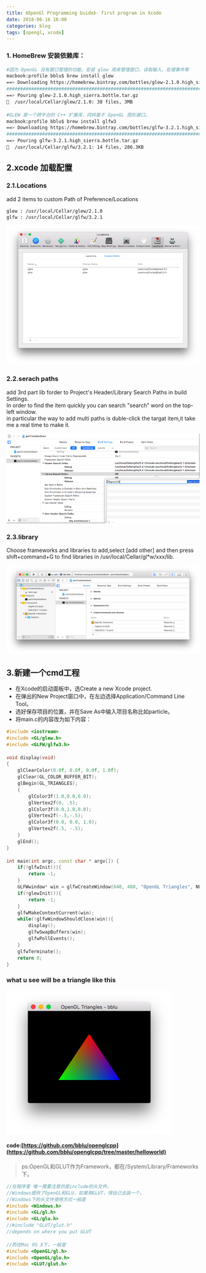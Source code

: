 ```yaml
---
title: 《OpenGl Programming Guide》- first program in Xcode
date: 2018-06-16 16:00
categories: blog
tags: [opengl, xcode]
---
```


### 1. HomeBrew 安装依赖库：

```sh
#因为 OpenGL 没有窗口管理的功能，安装 glew 用来管理窗口，读取输入，处理事件等
macbook:profile bblu$ brew install glew
==> Downloading https://homebrew.bintray.com/bottles/glew-2.1.0.high_sierra.bott
######################################################################## 100.0%
==> Pouring glew-2.1.0.high_sierra.bottle.tar.gz
🍺  /usr/local/Cellar/glew/2.1.0: 38 files, 3MB

#GLEW 是一个跨平台的 C++ 扩展库，同样基于 OpenGL 图形接口。
macbook:profile bblu$ brew install glfw3
==> Downloading https://homebrew.bintray.com/bottles/glfw-3.2.1.high_sierra.bott
######################################################################## 100.0%
==> Pouring glfw-3.2.1.high_sierra.bottle.tar.gz
🍺  /usr/local/Cellar/glfw/3.2.1: 14 files, 286.3KB
```

## 2.xcode 加载配置

### 2.1.Locations

add 2 items to custom Path of Preference/Locations

    glew : /usr/local/Cellar/glew/2.1.0
    glfw : /usr/local/Cellar/glfw/3.2.1

![loc](../assets/in-post/2018-06-16-glsl-xcode-loc.png)

### 2.2.serach paths
add 3rd part lib forder to Project's Header/Library Search Paths in build Settings.  
In order to find the item quickly you can search "search" word on the top-left window.  
in particular the way to add multi paths is duble-click the targat item,it take me a real time to make it.

![loc](../assets/in-post/2018-06-16-glsl-xcode-path.png)

### 2.3.library
Choose frameworks and libraries to add,select [add other] and then press shift+command+G to find libraries in /usr/local/Cellar/gl*w/xxx/lib.

![loc](../assets/in-post/2018-06-16-glsl-xcode-lib.png)

## 3.新建一个cmd工程

* 在Xcode的启动面板中，选Create a new Xcode project.
* 在弹出的New Project窗口中，在左边选择Application/Command Line Tool。
* 选好保存项目的位置，并在Save As中输入项目名称比如particle。
* 将main.c的内容改为如下内容：

```cpp
#include <iostream>
#include <GL/glew.h>
#include <GLFW/glfw3.h>

void display(void)
{
    glClearColor(0.0f, 0.0f, 0.0f, 1.0f);
    glClear(GL_COLOR_BUFFER_BIT);
    glBegin(GL_TRIANGLES);
    {
        glColor3f(1.0,0.0,0.0);
        glVertex2f(0, .5);
        glColor3f(0.0,1.0,0.0);
        glVertex2f(-.5,-.5);
        glColor3f(0.0, 0.0, 1.0);
        glVertex2f(.5, -.5);
    }
    glEnd();
}

int main(int argc, const char * argv[]) {
    if(!glfwInit()){
        return -1;
    }
    GLFWwindow* win = glfwCreateWindow(640, 480, "OpenGL Triangles", NULL, NULL);
    if(!glewInit()){
        return -1;
    }
    glfwMakeContextCurrent(win);
    while(!glfwWindowShouldClose(win)){
        display();
        glfwSwapBuffers(win);
        glfwPollEvents();
    }
    glfwTerminate();
    return 0;
}
```

### what u see will be a triangle like this

![trianglse](../assets/in-post/2018-06-16-glsl-xcode-triangle.png)


#### code:[https://github.com/bblu/openglcpp](https://github.com/bblu/openglcpp/tree/master/helloworld)

> ps:OpenGL和GLUT作为Framework，都在/System/Library/Frameworks下。
```cpp
//在程序里 唯一需要注意的是include的头文件。 
//Windows提供了OpenGL和GLU，如果用GLUT，得自己去装一个。
//Windows下的头文件使用方式一般是 
#include <Windows.h> 
#include <GL/gl.h> 
#include <GL/glu.h> 
//#include "GLUT/glut.h" 
//depends on where you put GLUT 

//而在Mac OS X下，一般是 
#include <OpenGL/gl.h> 
#include <OpenGL/glu.h> 
#include <GLUT/glut.h> 
```